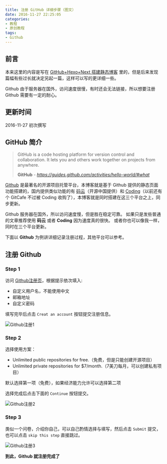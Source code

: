 ```yaml
---
title: 注册 GitHub 详细步骤（图文）
date: 2016-11-27 22:25:05
categories:
- 教程
- 原创教程
tags:
- Github
---
```

## 前言

本来这里的内容是写在 [GitHub+Hexo+Next 搭建静态博客][1] 里的，但是后来发现篇幅有些过长就决定另起一篇，这样可以写的更详细一些。

Github 由于服务器在国外，访问速度很慢，有时还会无法链接，所以想要注册 Github 需要有一定的耐心。

## 更新时间

2016-11-27 初次撰写

## GitHub 简介

> GitHub is a code hosting platform for version control and collaboration. It lets you and others work together on projects from anywhere.
>
> **GitHub** - _https://guides.github.com/activities/hello-world/#what_

[Github][Github] 是最著名的开源项目托管平台，本博客就是基于 Github 提供的静态页面功能搭建的，国内提供类似功能的有 [码云][码云]（开源中国提供）和 [Coding][Coding]（以前还有个 GitCafe 不过被 Coding 收购了），本博客就是同时搭建在这三个平台之上，同步更新。

Github 服务器在国外，所以访问速度慢，但是胜在稳定可靠。
如果只是发些普通的文章推荐使用 **码云** 或者 **Coding** 因为速度真的很快。
或者你也可以像我一样，同时在三个平台更新。

下面以 **Github** 为例讲详细记录注册过程，其他平台可以参考。

## 注册 Github

### Step 1

访问 [Github注册页][2]，根据提示依次填入:

- 自定义用户名，不能使用中文
- 邮箱地址
- 自定义密码

填写完毕后点击 `Creat an account` 按钮提交注册信息。

![Github注册1](http://p1.bqimg.com/575659/d4d31e61a911da0a.jpg)

### Step 2

选择使用方案：

- Unlimited public repositories for free.（免费，但是只能创建开源项目）
- Unlimited private repositories for $7/month.（7美刀每月，可以创建私有项目）

默认选择第一项（免费），如果经济能力允许可以选择第二项

选择完成后点击下面的 `Continue` 按钮提交。

![Github注册2](http://i1.piimg.com/575659/3f5d1a34f129d2ef.jpg)

### Step 3

类似一个问卷，介绍你自己，可以自己酌情选择与填写，然后点击 `Submit` 提交，也可以点击 `skip this step` 直接跳过。

![Github注册3](http://i1.piimg.com/575659/4a14e119fb2b791a.jpg)

**到此，Github 就注册完成了**


[1]: https://shynhan.github.io/2016/11/20/GitHub-Hexo-Next-搭建静态博客/
[2]: https://github.com/join?source=header-home
[Github]: https://github.com
[Hexo]: https://hexo.io/zh-cn/
[码云]: https://git.oschina.net/
[Coding]: https://coding.net/
